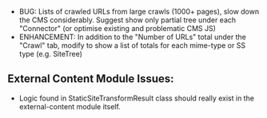 * BUG: Lists of crawled URLs from large crawls (1000+ pages), slow down the CMS considerably. Suggest show only partial tree under each "Connector" (or optimise existing and problematic CMS JS)   
* ENHANCEMENT: In addition to the "Number of URLs" total under the "Crawl" tab, modify to show a list of totals for each mime-type or SS type (e.g. SiteTree)

## External Content Module Issues:

* Logic found in StaticSiteTransformResult class should really exist in the external-content module itself.

